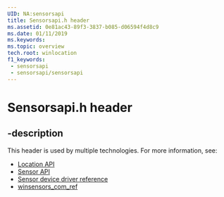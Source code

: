 ```yaml
---
UID: NA:sensorsapi
title: Sensorsapi.h header
ms.assetid: 0e81ac43-89f3-3837-b085-d06594f4d8c9
ms.date: 01/11/2019
ms.keywords: 
ms.topic: overview
tech.root: winlocation
f1_keywords:
 - sensorsapi
 - sensorsapi/sensorsapi
---
```


# Sensorsapi.h header


## -description

This header is used by multiple technologies. For more information, see:

- [Location API](../_winlocation/index.md)
- [Sensor API](../_winsensors/index.md)
- [Sensor device driver reference](../_sensors/index.md)
- [winsensors_com_ref](../_winsensors_com_ref/index.md)

